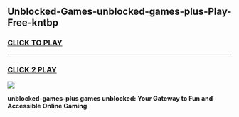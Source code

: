
## Unblocked-Games-unblocked-games-plus-Play-Free-kntbp
<h3>
<a href="https://premium76.site?title=unblocked-games-plus&ref=20A">CLICK TO PLAY</a></h3>
<hr>

<h3>
<a href="https://premium76.site?title=unblocked-games-plus&ref=20A">CLICK 2 PLAY</a>
  
</h3>

<a href="https://premium76.site?title=unblocked-games-plus&ref=20A"><img src="https://clearcache.store/games.png"></a>


**unblocked-games-plus games unblocked: Your Gateway to Fun and Accessible Online Gaming**
